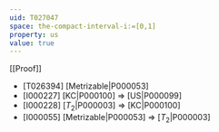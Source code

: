 ```yaml
---
uid: T027047
space: the-compact-interval-i:=[0,1]
property: us
value: true
---
```

[[Proof]]

* [T026394] [Metrizable|P000053]
* [I000227] [KC|P000100] => [US|P000099]
* [I000228] [$T_2$|P000003] => [KC|P000100]
* [I000055] [Metrizable|P000053] => [$T_2$|P000003]

